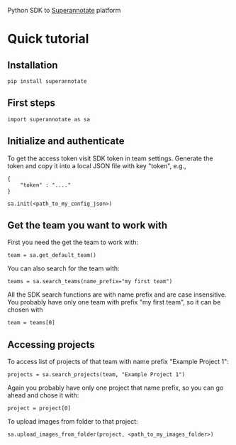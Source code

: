 Python SDK to [Superannotate](https://app.superannotate.com) platform


# Quick tutorial


## Installation

    pip install superannotate

## First steps

    import superannotate as sa

## Initialize and authenticate

To get the access token visit SDK token in team settings. Generate the token and copy it into a local JSON file with key "token", e.g.,

    {
        "token" : "...."
    }

    sa.init(<path_to_my_config_json>)

## Get the team you want to work with

First you need the get the team to work with:

    team = sa.get_default_team()

You can also search for the team with:

    teams = sa.search_teams(name_prefix="my first team")

All the SDK search functions are with name prefix and are case insensitive.
You probably have only one team with prefix "my first team", so it can be chosen
with 

    team = teams[0]

## Accessing projects

To access list of projects of that team with name prefix "Example Project 1":

    projects = sa.search_projects(team, "Example Project 1")

Again you probably have only one project that name prefix, so you can go ahead and
chose it with:

    project = project[0]

To upload images from folder to that project:

    sa.upload_images_from_folder(project, <path_to_my_images_folder>)
